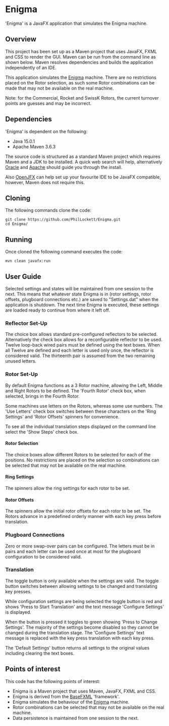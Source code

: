 # Enigma

'Enigma' is a JavaFX application that simulates the Enigma machine.

## Overview
This project has been set up as a Maven project that uses JavaFX, FXML and 
CSS to render the GUI. Maven can be run from the command line as shown below.
Maven resolves dependencies and builds the application independently of an IDE.

This application simulates the [Enigma](https://en.wikipedia.org/wiki/Enigma_machine)
machine. There are no restrictions placed on the Rotor selection, as such some 
Rotor combinations can be made that may not be available on the real machine.

Note: for the Commercial, Rocket and SwissK Rotors, the current turnover points 
are guesses and may be incorrect.

## Dependencies
'Enigma' is dependent on the following:

  * Java 15.0.1
  * Apache Maven 3.6.3

The source code is structured as a standard Maven project which requires Maven 
and a JDK to be installed. A quick web search will help, alternatively
[Oracle](https://www.java.com/en/download/) and 
[Apache](https://maven.apache.org/install.html) should guide you through the
install.

Also [OpenJFX](https://openjfx.io/openjfx-docs/) can help set up your 
favourite IDE to be JavaFX compatible, however, Maven does not require this.

## Cloning
The following commands clone the code:

	git clone https://github.com/PhilLockett/Enigma.git
	cd Enigma/

## Running
Once cloned the following command executes the code:

	mvn clean javafx:run

## User Guide
Selected settings and states will be maintained from one session to the next.
This means that whatever state Enigma is in (rotor settings, rotor offsets, 
plugboard connections etc.) are saved to "Settings.dat" when the application 
is shutdown. The next time Enigma is executed, these settings are loaded ready 
to continue from where it left off.

### Reflector Set-Up
The choice box allows standard pre-configured reflectors to be selected. 
Alternatively the check box allows for a reconfigurable reflector to be used.
Twelve loop-back wired pairs must be defined using the text boxes. When all 
Twelve are defined and each letter is used only once, the reflector is 
considered valid. The thirteenth pair is assumed from the two remaining 
unused letters.

### Rotor Set-Up
By default Enigma functions as a 3 Rotor machine, allowing the Left, Middle 
and Right Rotors to be defined. The 'Fourth Rotor' check box, when selected, 
brings in the Fourth Rotor.

Some machines use letters on the Rotors, whereas some use numbers. The 'Use 
Letters' check box switches between these characters on the 'Ring Settings'
and 'Rotor Offsets' spinners for convenience.

To see all the individual translation steps displayed on the command line
select the 'Show Steps' check box.

#### Rotor Selection
The choice boxes allow different Rotors to be selected for each of the 
positions. No restrictions are placed on the selection so combinations 
can be selected that may not be available on the real machine.

#### Ring Settings
The spinners allow the ring settings for each rotor to be set.

#### Rotor Offsets
The spinners allow the initial rotor offsets for each rotor to be set. The
Rotors advance in a predefined orderly manner with each key press before 
translation.

### Plugboard Connections
Zero or more swap-over pairs can be configured. The letters must be in pairs 
and each letter can be used once at most for the plugboard configuration to be 
considered valid.

### Translation
The toggle button is only available when the settings are valid. The toggle 
button switches between allowing settings to be changed and translating key 
presses.

While configuration settings are being selected the toggle button is red and 
shows 'Press to Start Translation' and the text message 'Configure Settings' 
is displayed.

 When the button is pressed it toggles to green showing 'Press to Change 
 Settings'. The majority of the settings become disabled so they cannot be 
 changed during the translation stage. The 'Configure Settings' text message 
 is replaced with the key press translation with each key press.

The 'Default Settings' button returns all settings to the original values 
including clearing the text boxes.

## Points of interest
This code has the following points of interest:

  * Enigma is a Maven project that uses Maven, JavaFX, FXML and CSS.
  * Enigma is derived from the [BaseFXML](https://github.com/PhilLockett/BaseFXML) 'framework'.
  * Enigma simulates the behaviour of the [Enigma](https://en.wikipedia.org/wiki/Enigma_machine) machine.
  * Rotor combinations can be selected that may not be available on the real machine.
  * Data persistence is maintained from one session to the next.
